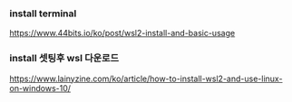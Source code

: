 

### install terminal
https://www.44bits.io/ko/post/wsl2-install-and-basic-usage

### install 셋팅후 wsl 다운로드
https://www.lainyzine.com/ko/article/how-to-install-wsl2-and-use-linux-on-windows-10/



